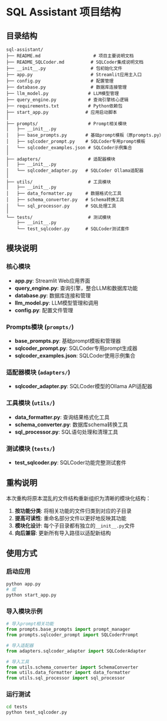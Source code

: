 # SQL Assistant 项目结构

## 目录结构

```
sql-assistant/
├── README.md                    # 项目主要说明文档
├── README_SQLCoder.md          # SQLCoder集成说明文档
├── __init__.py                 # 包初始化文件
├── app.py                      # Streamlit应用主入口
├── config.py                   # 配置管理
├── database.py                 # 数据库连接管理
├── llm_model.py               # LLM模型管理
├── query_engine.py            # 查询引擎核心逻辑
├── requirements.txt           # Python依赖包
├── start_app.py              # 应用启动脚本
│
├── prompts/                   # Prompt相关模块
│   ├── __init__.py
│   ├── base_prompts.py       # 基础prompt模板（原prompts.py）
│   ├── sqlcoder_prompt.py    # SQLCoder专用prompt模板
│   └── sqlcoder_examples.json # SQLCoder示例集合
│
├── adapters/                  # 适配器模块
│   ├── __init__.py
│   └── sqlcoder_adapter.py   # SQLCoder Ollama适配器
│
├── utils/                     # 工具模块
│   ├── __init__.py
│   ├── data_formatter.py     # 数据格式化工具
│   ├── schema_converter.py   # Schema转换工具
│   └── sql_processor.py      # SQL处理工具
│
└── tests/                     # 测试模块
    ├── __init__.py
    └── test_sqlcoder.py      # SQLCoder测试套件
```

## 模块说明

### 核心模块
- **app.py**: Streamlit Web应用界面
- **query_engine.py**: 查询引擎，整合LLM和数据库功能
- **database.py**: 数据库连接和管理
- **llm_model.py**: LLM模型管理和调用
- **config.py**: 配置文件管理

### Prompts模块 (`prompts/`)
- **base_prompts.py**: 基础prompt模板和管理器
- **sqlcoder_prompt.py**: SQLCoder专用prompt生成器
- **sqlcoder_examples.json**: SQLCoder使用示例集合

### 适配器模块 (`adapters/`)
- **sqlcoder_adapter.py**: SQLCoder模型的Ollama API适配器

### 工具模块 (`utils/`)
- **data_formatter.py**: 查询结果格式化工具
- **schema_converter.py**: 数据库schema转换工具
- **sql_processor.py**: SQL语句处理和清理工具

### 测试模块 (`tests/`)
- **test_sqlcoder.py**: SQLCoder功能完整测试套件

## 重构说明

本次重构将原本混乱的文件结构重新组织为清晰的模块化结构：

1. **按功能分类**: 将相关功能的文件归类到对应的子目录
2. **提高可读性**: 重命名部分文件以更好地反映其功能
3. **模块化设计**: 每个子目录都有独立的`__init__.py`文件
4. **向后兼容**: 更新所有导入路径以适配新结构

## 使用方式

### 启动应用
```bash
python app.py
# 或
python start_app.py
```

### 导入模块示例
```python
# 导入prompt相关功能
from prompts.base_prompts import prompt_manager
from prompts.sqlcoder_prompt import SQLCoderPrompt

# 导入适配器
from adapters.sqlcoder_adapter import SQLCoderAdapter

# 导入工具
from utils.schema_converter import SchemaConverter
from utils.data_formatter import data_formatter
from utils.sql_processor import sql_processor
```

### 运行测试
```bash
cd tests
python test_sqlcoder.py
```